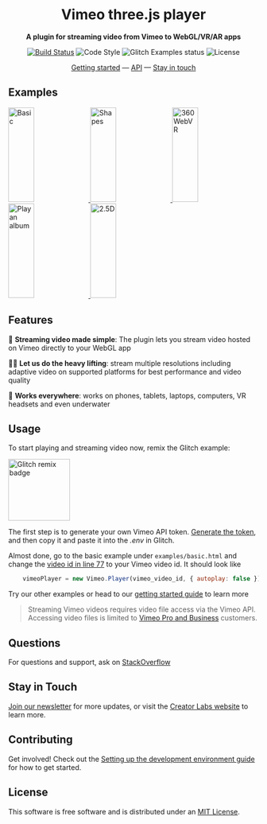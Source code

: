 <h1 align="center">Vimeo three.js player</h1>

<p align="center"><b>A plugin for streaming video from Vimeo to WebGL/VR/AR apps</b></p>

<p align="center">
  <a href="https://app.codeship.com/projects/325924"><img src="https://app.codeship.com/projects/dc6de560-07c0-0137-30da-5e4580378d6f/status?branch=master" alt="Build Status" /></a>
    <img src="https://img.shields.io/badge/code_style-standard-brightgreen.svg" alt="Code Style" />
    <img src="https://badge.glitch.me/vimeo-threejs-player" alt="Glitch Examples status" />
    <img src="https://img.shields.io/npm/l/aframe.svg?style=flat-square" alt="License" />
</p>

<div align="center">
  <a href="https://github.com/vimeo/vimeo-threejs-player/wiki/Getting-Started-%F0%9F%9A%80">Getting started</a>
  &mdash;
  <a href="API.md">API</a>
  &mdash;
  <a href="#stay-in-touch">Stay in touch</a>
</div>

## Examples

<a href="https://vimeo-threejs-player.glitch.me/basic">
  <img alt="Basic" target="_blank" src="https://i.imgur.com/NWaaljL.gif" height="190" width="32%">
</a>
<a href="https://vimeo-threejs-player.glitch.me/shapes">
  <img alt="Shapes" target="_blank" src="https://i.imgur.com/7bF8yKW.gif" height="190" width="32%">
</a>
<a href="https://vimeo-threejs-player.glitch.me/webvr-video">
  <img alt="360 WebVR" target="_blank" src="https://i.imgur.com/orN8ZQL.gif" height="190" width="32%">
</a>
<a href="https://vimeo-threejs-player.glitch.me/album">
  <img alt="Play an album" target="_blank" src="https://i.imgur.com/MSlXbju.gif" height="190" width="32%">
</a>
<a href="https://vimeo-threejs-player.glitch.me/two-and-a-half-d.html">
  <img alt="2.5D" target="_blank" src="https://i.imgur.com/iMnEFOf.gif" height="190" width="32%">
</a>


## Features
📼 **Streaming video made simple**: The plugin lets you stream video hosted on Vimeo directly to your WebGL app

🏋🏿‍ **Let us do the heavy lifting**: stream multiple resolutions including adaptive video on supported platforms for best performance and video quality

📱 **Works everywhere**: works on phones, tablets, laptops, computers, VR headsets and even underwater

## Usage
To start playing and streaming video now, remix the Glitch example:

<a href="https://glitch.com/edit/#!/remix/vimeo-threejs-player">
<img src="https://cdn.glitch.com/2bdfb3f8-05ef-4035-a06e-2043962a3a13%2Fremix-button.svg?1504724691606" alt="Glitch remix badge" aria-label="remix" width="124" />
</a>

The first step is to generate your own Vimeo API token. [Generate the token](https://vimeo-authy.herokuapp.com/auth/vimeo/webgl), and then copy it and paste it into the *.env* in Glitch.

Almost done, go to the basic example under `examples/basic.html`
 and change the [video id in line 77](https://github.com/vimeo/vimeo-threejs-player/blob/master/examples/basic.html#L77) to your Vimeo video id. It should look like
 ```js
     vimeoPlayer = new Vimeo.Player(vimeo_video_id, { autoplay: false });
 ```
Try our other examples or head to our [getting started guide](https://github.com/vimeo/vimeo-threejs-player/wiki/Getting-Started-%F0%9F%9A%80) to learn more

> Streaming Vimeo videos requires video file access via the Vimeo API. Accessing video files is limited to [Vimeo Pro and Business](https://vimeo.com/upgrade) customers.

## Questions
For questions and support, ask on [StackOverflow](https://stackoverflow.com/questions/ask/?tags=vimeo)

## Stay in Touch
[Join our newsletter](https://vimeo.us6.list-manage.com/subscribe?u=a3cca16f9d09cecb87db4be05&id=28000dad3e) for more updates, or visit the [Creator Labs website](https://labs.vimeo.com) to learn more.

## Contributing
Get involved! Check out the [Setting up the development environment guide](https://github.com/vimeo/vimeo-threejs-player/wiki/Setting-up-the-development-environment-%F0%9F%91%B7%F0%9F%8F%BD%E2%80%8D) for how to get started.

## License
This software is free software and is distributed under an [MIT License](LICENSE).